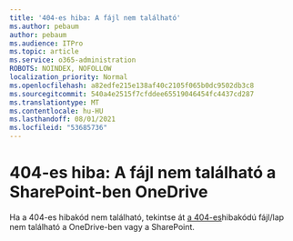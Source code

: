 ```yaml
---
title: '404-es hiba: A fájl nem található'
ms.author: pebaum
author: pebaum
ms.audience: ITPro
ms.topic: article
ms.service: o365-administration
ROBOTS: NOINDEX, NOFOLLOW
localization_priority: Normal
ms.openlocfilehash: a82edfe215e138af40c2105f065b0dc9502db3c8
ms.sourcegitcommit: 540a4e2515f7cfddee65519046454fc4437cd287
ms.translationtype: MT
ms.contentlocale: hu-HU
ms.lasthandoff: 08/01/2021
ms.locfileid: "53685736"
---
```

# <a name="error-404-file-not-found-in-sharepoint-or-onedrive"></a>404-es hiba: A fájl nem található a SharePoint-ben OneDrive

Ha a 404-es hibakód nem található, tekintse át [a 404-es](/sharepoint/troubleshoot/administration/error-404-onedrive-sharepoint)hibakódú fájl/lap nem található a OneDrive-ben vagy a SharePoint.